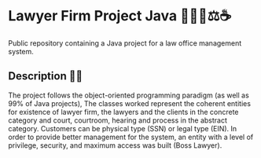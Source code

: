 # Lawyer Firm Project Java 👨🏿‍⚖️⚖️☕

Public repository containing a Java project for a law office management system.

## Description 📄📃

The project follows the object-oriented programming paradigm (as well as 99% of Java projects),
The classes worked represent the coherent entities for existence of lawyer firm, the lawyers and the clients 
in the concrete category and court, courtroom, hearing and process in the abstract category. 
Customers can be physical type (SSN) or legal type (EIN). In order to provide better management
for the system, an entity with a level of privilege, security, and maximum access was built 
(Boss Lawyer).
